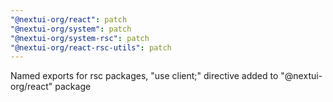 ```yaml
---
"@nextui-org/react": patch
"@nextui-org/system": patch
"@nextui-org/system-rsc": patch
"@nextui-org/react-rsc-utils": patch
---
```


Named exports for rsc packages, "use client;" directive added to "@nextui-org/react" package
